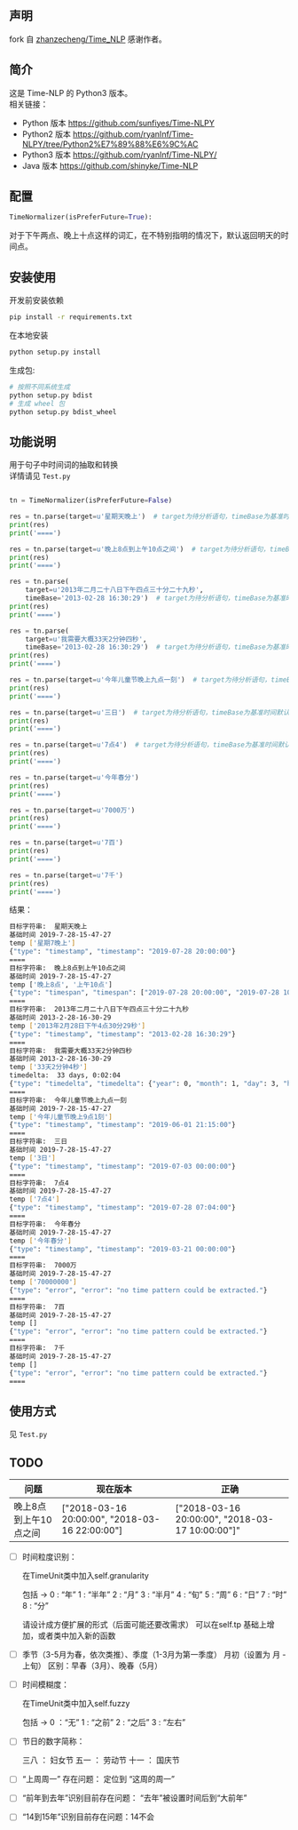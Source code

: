 ## 声明
fork 自 [zhanzecheng/Time_NLP](https://github.com/zhanzecheng/Time_NLP)
感谢作者。

## 简介
这是 Time-NLP 的 Python3 版本。  
相关链接：
- Python 版本 https://github.com/sunfiyes/Time-NLPY  
- Python2 版本 https://github.com/ryanInf/Time-NLPY/tree/Python2%E7%89%88%E6%9C%AC
- Python3 版本 https://github.com/ryanInf/Time-NLPY/
- Java 版本 https://github.com/shinyke/Time-NLP

## 配置
```py
TimeNormalizer(isPreferFuture=True):
```
对于下午两点、晚上十点这样的词汇，在不特别指明的情况下，默认返回明天的时间点。

## 安装使用

开发前安装依赖
```bash
pip install -r requirements.txt
```

在本地安装
```bash
python setup.py install 
```

生成包:
```bash
# 按照不同系统生成
python setup.py bdist
# 生成 wheel 包
python setup.py bdist_wheel
```

## 功能说明
用于句子中时间词的抽取和转换  
详情请见 `Test.py`
```py

tn = TimeNormalizer(isPreferFuture=False)

res = tn.parse(target=u'星期天晚上')  # target为待分析语句，timeBase为基准时间默认是当前时间
print(res)
print('====')

res = tn.parse(target=u'晚上8点到上午10点之间')  # target为待分析语句，timeBase为基准时间默认是当前时间
print(res)
print('====')

res = tn.parse(
    target=u'2013年二月二十八日下午四点三十分二十九秒',
    timeBase='2013-02-28 16:30:29')  # target为待分析语句，timeBase为基准时间默认是当前时间
print(res)
print('====')

res = tn.parse(
    target=u'我需要大概33天2分钟四秒',
    timeBase='2013-02-28 16:30:29')  # target为待分析语句，timeBase为基准时间默认是当前时间
print(res)
print('====')

res = tn.parse(target=u'今年儿童节晚上九点一刻')  # target为待分析语句，timeBase为基准时间默认是当前时间
print(res)
print('====')

res = tn.parse(target=u'三日')  # target为待分析语句，timeBase为基准时间默认是当前时间
print(res)
print('====')

res = tn.parse(target=u'7点4')  # target为待分析语句，timeBase为基准时间默认是当前时间
print(res)
print('====')

res = tn.parse(target=u'今年春分')
print(res)
print('====')

res = tn.parse(target=u'7000万')
print(res)
print('====')

res = tn.parse(target=u'7百')
print(res)
print('====')

res = tn.parse(target=u'7千')
print(res)
print('====')

```
结果：
```sh
目标字符串:  星期天晚上
基础时间 2019-7-28-15-47-27
temp ['星期7晚上']
{"type": "timestamp", "timestamp": "2019-07-28 20:00:00"}
====
目标字符串:  晚上8点到上午10点之间
基础时间 2019-7-28-15-47-27
temp ['晚上8点', '上午10点']
{"type": "timespan", "timespan": ["2019-07-28 20:00:00", "2019-07-28 10:00:00"]}
====
目标字符串:  2013年二月二十八日下午四点三十分二十九秒
基础时间 2013-2-28-16-30-29
temp ['2013年2月28日下午4点30分29秒']
{"type": "timestamp", "timestamp": "2013-02-28 16:30:29"}
====
目标字符串:  我需要大概33天2分钟四秒
基础时间 2013-2-28-16-30-29
temp ['33天2分钟4秒']
timedelta:  33 days, 0:02:04
{"type": "timedelta", "timedelta": {"year": 0, "month": 1, "day": 3, "hour": 0, "minute": 2, "second": 4}}
====
目标字符串:  今年儿童节晚上九点一刻
基础时间 2019-7-28-15-47-27
temp ['今年儿童节晚上9点1刻']
{"type": "timestamp", "timestamp": "2019-06-01 21:15:00"}
====
目标字符串:  三日
基础时间 2019-7-28-15-47-27
temp ['3日']
{"type": "timestamp", "timestamp": "2019-07-03 00:00:00"}
====
目标字符串:  7点4
基础时间 2019-7-28-15-47-27
temp ['7点4']
{"type": "timestamp", "timestamp": "2019-07-28 07:04:00"}
====
目标字符串:  今年春分
基础时间 2019-7-28-15-47-27
temp ['今年春分']
{"type": "timestamp", "timestamp": "2019-03-21 00:00:00"}
====
目标字符串:  7000万
基础时间 2019-7-28-15-47-27
temp ['70000000']
{"type": "error", "error": "no time pattern could be extracted."}
====
目标字符串:  7百
基础时间 2019-7-28-15-47-27
temp []
{"type": "error", "error": "no time pattern could be extracted."}
====
目标字符串:  7千
基础时间 2019-7-28-15-47-27
temp []
{"type": "error", "error": "no time pattern could be extracted."}
====
```
## 使用方式 
见 `Test.py`

## TODO

| 问题                  | 现在版本                                       | 正确                                            |
| --------------------- | ---------------------------------------------- | ----------------------------------------------- |
| 晚上8点到上午10点之间 | ["2018-03-16 20:00:00", "2018-03-16 22:00:00"] | ["2018-03-16 20:00:00", "2018-03-17 10:00:00"]" | "timestamp": "2018-04-08 00:00:00" |


- [ ] 时间粒度识别：

    在TimeUnit类中加入self.granularity

    包括 -> 
    0 : “年”
    1 : “半年”
    2 : “月”
    3 : “半月”
    4 : “旬”
    5 : “周”
    6 : “日”
    7 : “时”
    8 : “分”

    请设计成方便扩展的形式（后面可能还要改需求）
    可以在self.tp 基础上增加，或者类中加入新的函数

- [ ] 季节（3-5月为春，依次类推）、季度（1-3月为第一季度）
    月初（设置为 月 - 上旬）
    区别：早春（3月）、晚春（5月）

- [ ] 时间模糊度：

    在TimeUnit类中加入self.fuzzy

    包括 -> 
    0 ：“无”
    1 : “之前”
    2 : “之后”
    3 : “左右”

- [ ] 节日的数字简称：

    三八 ： 妇女节
    五一 ： 劳动节
    十一 ： 国庆节

- [ ] “上周周一” 存在问题： 定位到 “这周的周一”

- [ ] “前年到去年”识别目前存在问题： “去年”被设置时间后到“大前年”

- [ ] “14到15年”识别目前存在问题：14不会